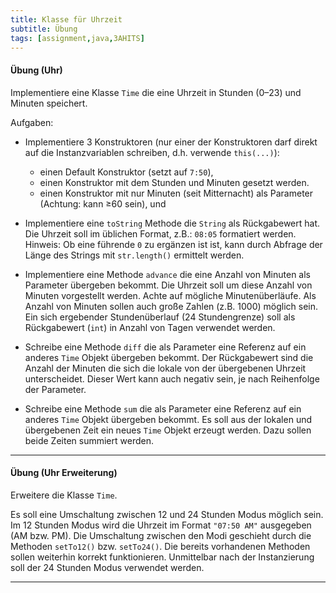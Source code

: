 ```yaml
---
title: Klasse für Uhrzeit
subtitle: Übung
tags: [assignment,java,3AHITS]
---
```


#### Übung (Uhr)

Implementiere eine Klasse `Time` die eine Uhrzeit in Stunden (0–23) und Minuten speichert.

Aufgaben:

- Implementiere 3 Konstruktoren (nur einer der Konstruktoren darf direkt auf die Instanzvariablen schreiben, d.h. verwende `this(...)`): 
  - einen Default Konstruktor (setzt auf `7:50`), 
  - einen Konstruktor mit dem Stunden und Minuten gesetzt werden. 
  - 
    einen Konstruktor mit nur Minuten (seit Mitternacht) als Parameter (Achtung: kann ≥60 sein), und 
  
- Implementiere eine `toString` Methode die `String` als Rückgabewert hat. Die Uhrzeit soll im üblichen Format, z.B.: `08:05` formatiert werden.
  Hinweis: Ob eine führende `0` zu ergänzen ist ist, kann durch Abfrage der Länge des Strings mit `str.length()` ermittelt werden.

- Implementiere eine Methode `advance` die eine Anzahl von Minuten als Parameter übergeben bekommt. Die Uhrzeit soll um diese Anzahl von Minuten vorgestellt werden. Achte auf mögliche Minutenüberläufe. Als Anzahl von Minuten sollen auch große Zahlen (z.B. 1000) möglich sein. Ein sich ergebender Stundenüberlauf (24 Stundengrenze) soll als Rückgabewert (`int`) in Anzahl von Tagen verwendet werden.

- Schreibe eine Methode `diff` die als Parameter eine Referenz auf ein anderes `Time` Objekt übergeben bekommt. Der Rückgabewert sind die Anzahl der Minuten die sich die lokale von der übergebenen Uhrzeit unterscheidet. Dieser Wert kann auch negativ sein, je nach Reihenfolge der Parameter.

- Schreibe eine Methode `sum` die als Parameter eine Referenz auf ein anderes `Time` Objekt übergeben bekommt. Es soll aus der lokalen und übergebenen Zeit ein neues `Time` Objekt erzeugt werden. Dazu sollen beide Zeiten summiert werden.

  

---

#### Übung (Uhr Erweiterung)

Erweitere die Klasse `Time`.

Es soll eine Umschaltung zwischen 12 und 24 Stunden Modus möglich sein. Im 12 Stunden Modus wird die Uhrzeit im Format `"07:50 AM"` ausgegeben (AM bzw. PM). Die Umschaltung zwischen den Modi geschieht durch die Methoden `setTo12()` bzw. `setTo24()`. Die bereits vorhandenen Methoden sollen weiterhin korrekt funktionieren. Unmittelbar nach der Instanzierung soll der 24 Stunden Modus verwendet werden.

---

